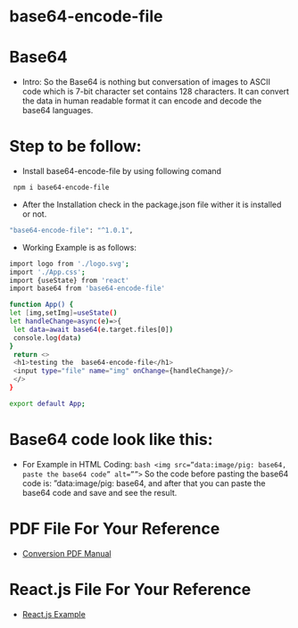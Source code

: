 # base64-encode-file

# Base64
* Intro: So the Base64 is nothing but conversation of images to ASCII code which is 7-bit character set contains 128 characters.
It can convert the data in human readable format it can encode and decode the base64 languages.

# Step to be follow:
* Install base64-encode-file by using following comand
 ```bash
  npm i base64-encode-file
```
* After the Installation check in the package.json file wither it
is installed or not.
 ```bash
 "base64-encode-file": "^1.0.1",
  ```
* Working Example is as follows:
 ```bash
 import logo from './logo.svg';
import './App.css';
import {useState} from 'react'
import base64 from 'base64-encode-file'

function App() {
let [img,setImg]=useState()
let handleChange=async(e)=>{
  let data=await base64(e.target.files[0])
  console.log(data)
}
  return <>
  <h1>testing the  base64-encode-file</h1>
  <input type="file" name="img" onChange={handleChange}/>
  </>
}

export default App;
```

# Base64 code look like this:

* For Example in HTML Coding: ```bash <img src=”data:image/pig: base64, paste the base64 code” alt=””>```
So the code before pasting the base64 code is: ”data:image/pig: base64, and after that you can
paste the base64 code and save and see the result.

# PDF File For Your Reference

* [Conversion PDF Manual](https://github.com/wa5/base64-encode-file/blob/main/Base64.pdf)

# React.js File For Your Reference

* [React.js Example](https://github.com/wa5/base64-encode-file-react-js-example/tree/main/exmple)

